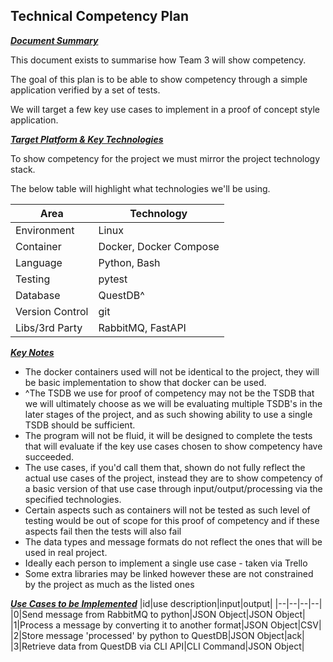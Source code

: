 ## Technical Competency Plan

***<u>Document Summary</u>***

This document exists to summarise how Team 3 will show competency.

The goal of this plan is to be able to show competency through a simple application verified by a set of tests.

We will target a few key use cases to implement in a proof of concept style application.

***<u>Target Platform & Key Technologies</u>***

To show competency for the project we must mirror the project technology stack.

The below table will highlight what technologies we'll be using.

|Area|Technology|
|--|--|
|Environment|Linux|
|Container|Docker, Docker Compose|
|Language|Python, Bash|
|Testing|pytest|
|Database|QuestDB^|
|Version Control|git|
|Libs/3rd Party|RabbitMQ, FastAPI|

***<u>Key Notes</u>***
- The docker containers used will not be identical to the project, they will be basic implementation to show that docker can be used.
- ^The TSDB we use for proof of competency may not be the TSDB that we will ultimately choose as we will be evaluating multiple TSDB's in the later stages of the project, and as such showing ability to use a single TSDB should be sufficient.
- The program will not be fluid, it will be designed to complete the tests that will evaluate if the key use cases chosen to show competency have succeeded.
- The use cases, if you'd call them that, shown do not fully reflect the actual use cases of the project, instead they are to show competency of a basic version of that use case through input/output/processing via the specified technologies.
- Certain aspects such as containers will not be tested as such level of testing would be out of scope for this proof of competency and if these aspects fail then the tests will also fail
- The data types and message formats do not reflect the ones that will be used in real project.
- Ideally each person to implement a single use case - taken via Trello
- Some extra libraries may be linked however these are not constrained by the project as much as the listed ones

***<u>Use Cases to be Implemented</u>***
|id|use description|input|output|
|--|--|--|--|
|0|Send message from RabbitMQ to python|JSON Object|JSON Object|
|1|Process a message by converting it to another format|JSON Object|CSV|
|2|Store message 'processed' by python to QuestDB|JSON Object|ack|
|3|Retrieve data from QuestDB via CLI API|CLI Command|JSON Object|
